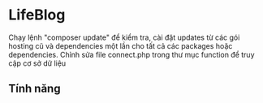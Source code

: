 # LifeBlog

Chạy lệnh "composer update" để kiểm tra, cài đặt updates từ các gói hosting cũ và dependencies một lần cho tất cả các packages hoặc dependencies.
Chỉnh sửa file connect.php trong thư mục function để truy cập cơ sở dữ liệu

## Tính năng
